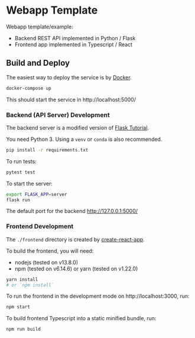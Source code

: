 # Webapp Template

Webapp template/example:

* Backend REST API implemented in Python / Flask
* Frontend app implemented in Typescript / React

## Build and Deploy

The easiest way to deploy the service is by [Docker](https://docs.docker.com/).

```bash
docker-compose up
```

This should start the service in http://localhost:5000/

### Backend (API Server) Development

The backend server is a modified version of [Flask Tutorial](https://flask.palletsprojects.com/en/1.1.x/tutorial/).

You need Python 3. Using a `venv` or `conda` is also recommended. 

```bash
pip install -r requirements.txt
```

To run tests:
```bash
pytest test
```

To start the server:
```bash
export FLASK_APP=server
flask run
```

The default port for the backend http://127.0.0.1:5000/

### Frontend Development

The `./frontend` directory is created by [create-react-app](https://create-react-app.dev/). 

To build the frontend, you will need:
- nodejs (tested on v13.8.0)
- npm (tested on v6.14.6) or yarn (tested on v1.22.0)

```bash
yarn install
# or `npm install`
```

To run the frontend in the development mode on http://localhost:3000, run:
```bash
npm start
```

To build frontend Typescript into a static minified bundle, run:
```bash
npm run build
```